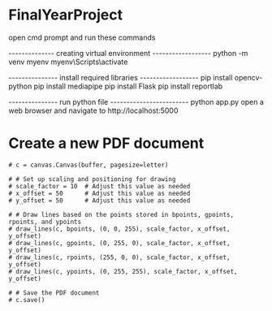 # FinalYearProject
open cmd prompt and run these commands

--------------   creating virtual environment   ------------------
python -m venv myenv
myenv\Scripts\activate

---------------    install required libraries  ------------------
pip install opencv-python
pip install mediapipe
pip install Flask
pip install reportlab

---------------   run python file    ------------------------
python app.py
open a web browser and navigate to http://localhost:5000

# Create a new PDF document
    # c = canvas.Canvas(buffer, pagesize=letter)

    # # Set up scaling and positioning for drawing
    # scale_factor = 10  # Adjust this value as needed
    # x_offset = 50      # Adjust this value as needed
    # y_offset = 50      # Adjust this value as needed

    # # Draw lines based on the points stored in bpoints, gpoints, rpoints, and ypoints
    # draw_lines(c, bpoints, (0, 0, 255), scale_factor, x_offset, y_offset)
    # draw_lines(c, gpoints, (0, 255, 0), scale_factor, x_offset, y_offset)
    # draw_lines(c, rpoints, (255, 0, 0), scale_factor, x_offset, y_offset)
    # draw_lines(c, ypoints, (0, 255, 255), scale_factor, x_offset, y_offset)

    # # Save the PDF document
    # c.save()

            
